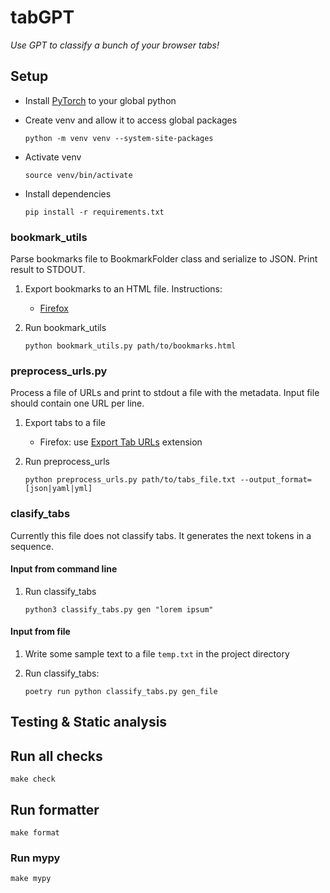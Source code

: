 # tabGPT

_Use GPT to classify a bunch of your browser tabs!_

## Setup

* Install [PyTorch](https://pytorch.org/get-started/locally/) to your global python
* Create venv and allow it to access global packages

    ```python -m venv venv --system-site-packages```
* Activate venv

    ```source venv/bin/activate```
* Install dependencies

    ```pip install -r requirements.txt```

### bookmark_utils

Parse bookmarks file to BookmarkFolder class and serialize to JSON. Print result to STDOUT.

1. Export bookmarks to an HTML file. Instructions:
    * [Firefox](https://support.mozilla.org/en-US/kb/export-firefox-bookmarks-to-backup-or-transfer)
1. Run bookmark_utils

    ```python bookmark_utils.py path/to/bookmarks.html```

### preprocess_urls.py

Process a file of URLs and print to stdout a file with the metadata. Input file should contain one URL per line.

1. Export tabs to a file
    * Firefox: use [Export Tab URLs](https://addons.mozilla.org/en-GB/firefox/addon/export-tabs-urls-and-titles/) extension
1. Run preprocess_urls

    ```python preprocess_urls.py path/to/tabs_file.txt --output_format=[json|yaml|yml]```

### clasify_tabs

Currently this file does not classify tabs. It generates the next tokens in a sequence.

#### Input from command line

1. Run classify_tabs

    ```python3 classify_tabs.py gen "lorem ipsum"```

#### Input from file

1. Write some sample text to a file `temp.txt` in the project directory

1. Run classify_tabs:

   ```poetry run python classify_tabs.py gen_file```

## Testing & Static analysis

## Run all checks
```make check```

## Run formatter
```make format```

### Run mypy
```make mypy```